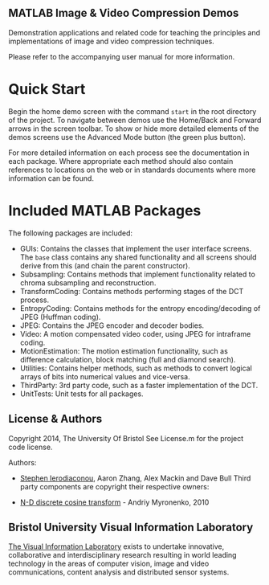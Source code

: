 MATLAB Image & Video Compression Demos
--------------------------------------

Demonstration applications and related code for teaching the principles and
implementations of image and video compression techniques.

Please refer to the accompanying user manual for more information.

# Quick Start

Begin the home demo screen with the command `start` in the root directory
of the project. To navigate between demos use the Home/Back and Forward
arrows in the screen toolbar. To show or hide more detailed elements of the
demos screens use the Advanced Mode button (the green plus button).

For more detailed information on each process see the documentation in each
package. Where appropriate each method should also contain references to
locations on the web or in standards documents where more information can
be found.

# Included MATLAB Packages

The following packages are included:

* GUIs: Contains the classes that implement the user interface screens. The
  `base` class contains any shared functionality and all screens should
  derive from this (and chain the parent constructor).
* Subsampling: Contains methods that implement functionality related to
  chroma subsampling and reconstruction.
* TransformCoding: Contains methods performing stages of the DCT process.
* EntropyCoding: Contains methods for the entropy encoding/decoding of JPEG
  (Huffman coding).
* JPEG: Contains the JPEG encoder and decoder bodies.
* Video: A motion compensated video coder, using JPEG for intraframe coding.
* MotionEstimation: The motion estimation functionality, such as difference
  calculation, block matching (full and diamond search).
* Utilities: Contains helper methods, such as methods to convert logical
  arrays of bits into numerical values and vice-versa.
* ThirdParty: 3rd party code, such as a faster implementation of the DCT.
* UnitTests: Unit tests for all packages.

License & Authors
-----------------

Copyright 2014, The University Of Bristol
See License.m for the project code license.

Authors:

* [Stephen Ierodiaconou](http://www.stephenierodiaconou.com/), Aaron Zhang, Alex Mackin and Dave Bull
Third party components are copyright their respective owners:

* [N-D discrete cosine transform](https://sites.google.com/site/myronenko/) - Andriy Myronenko, 2010

Bristol University Visual Information Laboratory
------------------------------------------------

[The Visual Information Laboratory](http://www.bristol.ac.uk/vi-lab/)
 exists to undertake innovative, collaborative and interdisciplinary research
resulting in world leading technology in the areas of computer vision, image
and video communications, content analysis and distributed sensor systems.
